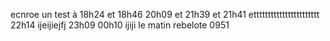 ecnroe un test à 18h24 et 18h46 20h09  et 21h39 et 21h41 ettttttttttttttttttttttt 22h14 ijeijiejfj 23h09  00h10 ijiji le matin rebelote 0951